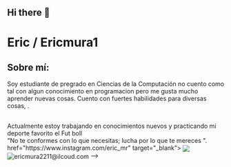 ## Hi there 👋
<h1> Eric / Ericmura1</h1>

<h2 align="left">Sobre mí:</h2>
<p>Soy estudiante de pregrado en Ciencias de la Computación no cuento como tal con algun conocimiento en programacion pero me gusta mucho aprender nuevas cosas. Cuento con fuertes habilidades para diversas cosas, .</p>
<h2></h2>

<p>Actualmente  estoy trabajando en conocimientos nuevos  y practicando mi deporte favorito el Fut boll <br>
"No te conformes con lo que necesitas; lucha por lo que te mereces ".
  href="https://www.instagram.com/eric_mr" target="_blank">
  <img align="center" src="https://img.shields.io/badge/Instagram-000000?style=for-the
<a href="https://m.facebook.com/profile.php?mibextid=JRoKGi" target="_blank">
  <img align="center" src="https://img.shields.io/badge/Gmail-000000?style=for-the-badge&logo=gmail&logoColor=white" alt="ericmura2211@ilcoud.com" />
</a>
-->
